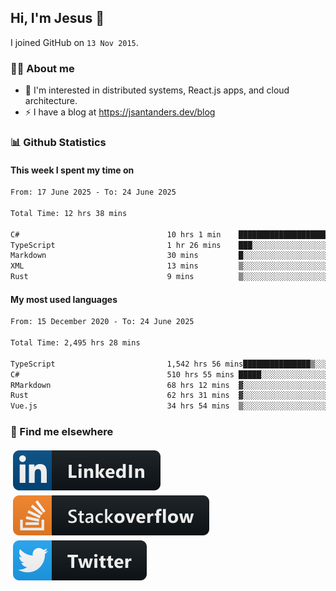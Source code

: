 ## Hi, I'm Jesus 👋

I joined GitHub on `13 Nov 2015`.

<!-- Talking about you -->

### 👨‍💻 About me

- 👦 I'm interested in distributed systems, React.js apps, and cloud architecture.
- ⚡️ I have a blog at <https://jsantanders.dev/blog>

### 📊 Github Statistics

#### This week I spent my time on

<!--START_SECTION:weekly-->

```txt
From: 17 June 2025 - To: 24 June 2025

Total Time: 12 hrs 38 mins

C#                                 10 hrs 1 min    ████████████████████░░░░░   79.39 %
TypeScript                         1 hr 26 mins    ███░░░░░░░░░░░░░░░░░░░░░░   11.36 %
Markdown                           30 mins         █░░░░░░░░░░░░░░░░░░░░░░░░   04.07 %
XML                                13 mins         ▒░░░░░░░░░░░░░░░░░░░░░░░░   01.82 %
Rust                               9 mins          ▒░░░░░░░░░░░░░░░░░░░░░░░░   01.31 %
```

<!--END_SECTION:weekly-->

#### My most used languages

<!--START_SECTION:alltime-->

```txt
From: 15 December 2020 - To: 24 June 2025

Total Time: 2,495 hrs 28 mins

TypeScript                         1,542 hrs 56 mins███████████████▒░░░░░░░░░   61.83 %
C#                                 510 hrs 55 mins █████░░░░░░░░░░░░░░░░░░░░   20.47 %
RMarkdown                          68 hrs 12 mins  ▓░░░░░░░░░░░░░░░░░░░░░░░░   02.73 %
Rust                               62 hrs 31 mins  ▓░░░░░░░░░░░░░░░░░░░░░░░░   02.51 %
Vue.js                             34 hrs 54 mins  ▒░░░░░░░░░░░░░░░░░░░░░░░░   01.40 %
```

<!--END_SECTION:alltime-->

### 📢 Find me elsewhere

<p>
  <a target="_blank" href="https://linkedin.com/in/jsantanders">
    <img src="https://github.com/jsantanders/jsantanders/blob/master/img/linkedin.svg" alt="LinkedIn" style="vertical-align:top; margin:4px">
  </a>
  
  <a target="_blank" href="https://stackoverflow.com/users/7318331/jesus-santander">
    <img src="https://github.com/jsantanders/jsantanders/blob/master/img/stackoverflow.svg" alt="StackOverflow" style="vertical-align:top; margin:4px">
  </a>
  
  <a target="_blank" href="http://twitter.com/jsantanders">
    <img src="https://github.com/jsantanders/jsantanders/blob/master/img/twitter.svg" alt="Twitter" style="vertical-align:top; margin:4px">
  </a>
</p>
